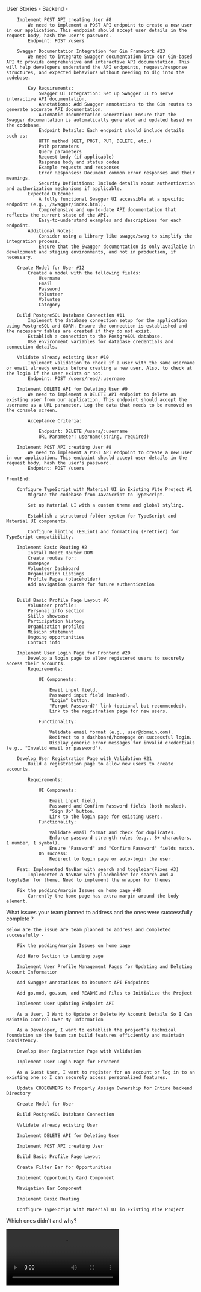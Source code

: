 
User Stories -
    Backend - 

        Implement POST API creating User #8
            We need to implement a POST API endpoint to create a new user in our application. This endpoint should accept user details in the request body, hash the user's password.
            Endpoint: POST /users

        Swagger Documentation Integration for Gin Framework #23
            We need to integrate Swagger documentation into our Gin-based API to provide comprehensive and interactive API documentation. This will help developers understand the API endpoints, request/response structures, and expected behaviors without needing to dig into the codebase.

            Key Requirements:
                Swagger UI Integration: Set up Swagger UI to serve interactive API documentation.
                Annotations: Add Swagger annotations to the Gin routes to generate accurate API documentation.
                Automatic Documentation Generation: Ensure that the Swagger documentation is automatically generated and updated based on the codebase.
                Endpoint Details: Each endpoint should include details such as:
                HTTP method (GET, POST, PUT, DELETE, etc.)
                Path parameters
                Query parameters
                Request body (if applicable)
                Response body and status codes
                Example requests and responses
                Error Responses: Document common error responses and their meanings.
                Security Definitions: Include details about authentication and authorization mechanisms if applicable.
            Expected Outcome:
                A fully functional Swagger UI accessible at a specific endpoint (e.g., /swagger/index.html).
                Comprehensive and up-to-date API documentation that reflects the current state of the API.
                Easy-to-understand examples and descriptions for each endpoint.
            Additional Notes:
                Consider using a library like swaggo/swag to simplify the integration process.
                Ensure that the Swagger documentation is only available in development and staging environments, and not in production, if necessary.

        Create Model for User #12
            Created a model with the following fields:
                Username
                Email
                Password
                Volunteer
                Voluntee
                Category

        Build PostgreSQL Database Connection #11
            Implement the database connection setup for the application using PostgreSQL and GORM. Ensure the connection is established and the necessary tables are created if they do not exist.
            Establish a connection to the PostgreSQL database.
            Use environment variables for database credentials and connection details.
        
        Validate already existing User #10
            Implement validation to check if a user with the same username or email already exists before creating a new user. Also, to check at the login if the user exists or not.
            Endpoint: POST /users/read/:username

        Implement DELETE API for Deleting User #9
            We need to implement a DELETE API endpoint to delete an existing user from our application. This endpoint should accept the username as a URL parameter. Log the data that needs to be removed on the console screen.

            Acceptance Criteria:

                Endpoint: DELETE /users/:username
                URL Parameter: username(string, required)
        
        Implement POST API creating User #8
            We need to implement a POST API endpoint to create a new user in our application. This endpoint should accept user details in the request body, hash the user's password.
            Endpoint: POST /users

    FrontEnd:

        Configure TypeScript with Material UI in Existing Vite Project #1
            Migrate the codebase from JavaScript to TypeScript.

            Set up Material UI with a custom theme and global styling.

            Establish a structured folder system for TypeScript and Material UI components.

            Configure linting (ESLint) and formatting (Prettier) for TypeScript compatibility.
        
        Implement Basic Routing #2
            Install React Router DOM
            Create routes for:
            Homepage
            Volunteer Dashboard
            Organization Listings
            Profile Pages (placeholder)
            Add navigation guards for future authentication
        

        Build Basic Profile Page Layout #6
            Volunteer profile:
            Personal info section
            Skills showcase
            Participation history
            Organization profile:
            Mission statement
            Ongoing opportunities
            Contact info
        
        Implement User Login Page for Frontend #20
            Develop a login page to allow registered users to securely access their accounts.
            Requirements:

                UI Components:

                    Email input field.
                    Password input field (masked).
                    "Login" button.
                    "Forgot Password?" link (optional but recommended).
                    Link to the registration page for new users.

                Functionality:

                    Validate email format (e.g., user@domain.com).
                    Redirect to a dashboard/homepage on successful login.
                    Display generic error messages for invalid credentials (e.g., "Invalid email or password").

        Develop User Registration Page with Validation #21
            Build a registration page to allow new users to create accounts.

            Requirements:

                UI Components:

                    Email input field.
                    Password and Confirm Password fields (both masked).
                    "Sign Up" button.
                    Link to the login page for existing users.
                Functionality:

                    Validate email format and check for duplicates.
                    Enforce password strength rules (e.g., 8+ characters, 1 number, 1 symbol).
                    Ensure "Password" and "Confirm Password" fields match.
                On success:
                    Redirect to login page or auto-login the user.

        Feat: Implemented NavBar with search and togglebar(Fixes #3)
            Implemented a NavBar with placeholder for search and a toggleBar for theme. Need to implement the wrapper for themes
        
        Fix the padding/margin Issues on home page #48
            Currently the home page has extra margin around the body element.

What issues your team planned to address and the ones were successfully complete ?

    Below are the issue are team planned to address and completed successfully -

        Fix the padding/margin Issues on home page

        Add Hero Section to Landing page

        Implement User Profile Management Pages for Updating and Deleting Account Information

        Add Swagger Annotations to Document API Endpoints

        Add go.mod, go.sum, and README.md Files to Initialize the Project

        Implement User Updating Endpoint API

        As a User, I Want to Update or Delete My Account Details So I Can Maintain Control Over My Information

        As a Developer, I want to establish the project’s technical foundation so the team can build features efficiently and maintain consistency.

        Develop User Registration Page with Validation

        Implement User Login Page for Frontend

        As a Guest User, I want to register for an account or log in to an existing one so I can securely access personalized features.

        Update CODEOWNERS to Properly Assign Ownership for Entire backend Directory

        Create Model for User

        Build PostgreSQL Database Connection

        Validate already existing User

        Implement DELETE API for Deleting User

        Implement POST API creating User

        Build Basic Profile Page Layout

        Create Filter Bar for Opportunities

        Implement Opportunity Card Component

        Navigation Bar Component

        Implement Basic Routing

        Configure TypeScript with Material UI in Existing Vite Project


Which ones didn't and why?


<video src="assets/backend.mp4" controls title="Backend Demo">
  Your browser does not support the video tag.
</video>
    
